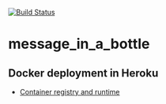 [![Build Status](https://travis-ci.org/akustik/message_in_a_bottle.svg?branch=master)](https://travis-ci.org/akustik/message_in_a_bottle)

# message_in_a_bottle

## Docker deployment in Heroku
* [Container registry and runtime](https://devcenter.heroku.com/articles/container-registry-and-runtime)
